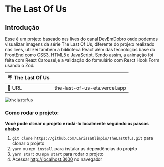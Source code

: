 # The Last Of Us

## Introdução

Esse é um projeto baseado nas lives do canal DevEmDobro onde podemos visualizar imagens da série The Last Of Us, diferente do projeto realizado nas lives, utilizei também a biblioteca React além das tecnologias base do FrontEnd como CSS3, HTML5 e JavaScript. Sendo assim, a animação foi feita com React Carousel,e a validação do formulário com React Hook Form usando o Zod.

| :placard: The Last Of Us |     |
| -------------  | --- |
| :rocket: URL         | the-last-of-us-eta.vercel.app

![thelastofus](https://user-images.githubusercontent.com/50180854/230744955-f0d156c6-e808-4cd9-adc1-ec5b7df1f378.png#vitrinedev)


### Como rodar o projeto:

**Você pode clonar o projeto e rodá-lo localmente seguindo os passos abaixo**

1. `git clone https://github.com/LarissaOlimpio/TheLastOfUs.git` para clonar o projeto
2. `yarn` ou `npm install` para instalar as dependências do projeto
3. `yarn start` ou `npm start` para rodar o projeto
4. Acessar [http://localhost:3000](http://localhost:3000) no navegador


